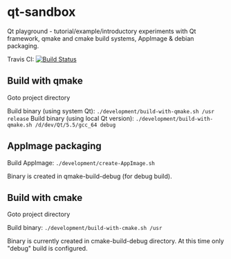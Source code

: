 # qt-sandbox
Qt playground - tutorial/example/introductory experiments with Qt framework,
qmake and cmake build systems, AppImage & debian packaging.

Travis CI: [![Build Status](https://travis-ci.org/robert7/qt-sandbox.svg?branch=master)](https://travis-ci.org/robert7/qt-sandbox)

## Build with qmake
Goto project directory

Build binary (using system Qt): `./development/build-with-qmake.sh /usr release`
Build binary (using local Qt version): `./development/build-with-qmake.sh /d/dev/Qt/5.5/gcc_64 debug`

## AppImage packaging
Build AppImage: `./development/create-AppImage.sh`

Binary is created in qmake-build-debug (for debug build).

## Build with cmake
Goto project directory

Build binary: `./development/build-with-cmake.sh /usr`

Binary is currently created in cmake-build-debug directory. At this time only
"debug" build is configured.
